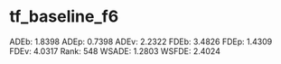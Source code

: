 # tf_baseline_f6

ADEb: 1.8398
ADEp: 0.7398
ADEv: 2.2322
FDEb: 3.4826
FDEp: 1.4309
FDEv: 4.0317
Rank: 548
WSADE: 1.2803
WSFDE: 2.4024